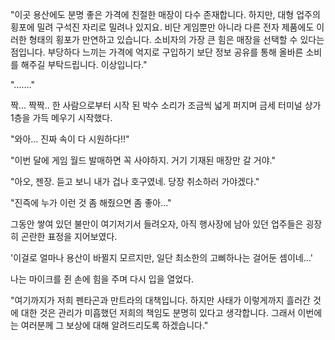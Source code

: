 "이곳 용산에도 분명 좋은 가격에 친절한 매장이 다수 존재합니다. 하지만, 대형 업주의 횡포에 밀려 구석진 자리로 밀려나 있지요. 비단 게임뿐만 아니라 다른 전자 제품에도 이러한 형태의 횡포가 만연하고 있습니다. 소비자의 가장 큰 힘은 매장을 선택할 수 있다는 점입니다. 부당하다 느끼는 가격에 억지로 구입하기 보단 정보 공유를 통해 올바른 소비를 해주길 부탁드립니다. 이상입니다." 

"......." 

짝... 짝짝.. 
한 사람으로부터 시작 된 박수 소리가 조금씩 넓게 퍼지며 금세 터미널 상가 1층을 가득 메우기 시작했다. 

"와아... 진짜 속이 다 시원하다!!" 

"이번 달에 게임 월드 발매하면 꼭 사야하지. 거기 기재된 매장만 갈 거야." 

"아오, 젠장. 듣고 보니 내가 겁나 호구였네. 당장 취소하러 가야겠다." 

"진즉에 누가 이런 것 좀 해줬으면 좀 좋아..." 

그동안 쌓여 있던 불만이 여기저기서 들려오자, 아직 행사장에 남아 있던 업주들은 굉장히 곤란한 표정을 지어보였다. 

'이걸로 얼마나 용산이 바뀔지 모르지만, 일단 최소한의 고삐하나는 걸어둔 셈이네...' 

나는 마이크를 쥔 손에 힘을 주며 다시 입을 열었다. 

"여기까지가 저희 펜타곤과 만트라의 대책입니다. 하지만 사태가 이렇게까지 흘러간 것에 대한 것은 관리가 미흡했던 저희의 책임도 분명히 있다고 생각합니다. 그래서 이번에는 여러분께 그 보상에 대해 알려드리도록 하겠습니다." 